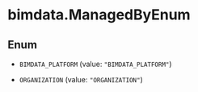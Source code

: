 # bimdata.ManagedByEnum

## Enum


* `BIMDATA_PLATFORM` (value: `"BIMDATA_PLATFORM"`)

* `ORGANIZATION` (value: `"ORGANIZATION"`)


